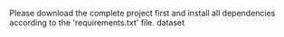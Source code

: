 Please download the complete project first and install all dependencies according to the 'requirements.txt' file.
dataset 
